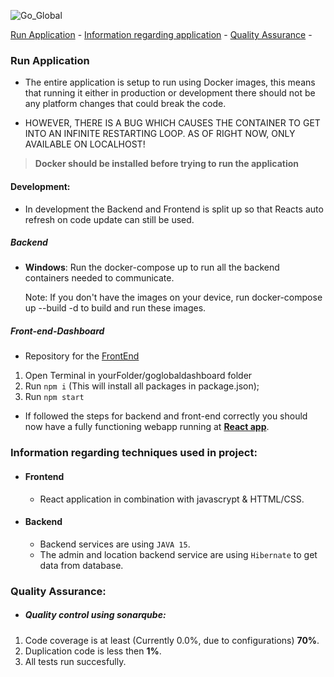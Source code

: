 ![Go_Global](https://user-images.githubusercontent.com/57141910/144594993-82db30b7-3c19-42f6-8592-2b008378e20d.png)

[Run Application](#Run-Application) -
[Information regarding application](#Information-regarding-techniques-used-in-project) -
[Quality Assurance](#Quality-Assurance) -

### Run Application

- The entire application is setup to run using Docker images, this means that running it either in production or development there should not be any platform changes that could break the code.

- HOWEVER, THERE IS A BUG WHICH CAUSES THE CONTAINER TO GET INTO AN INFINITE RESTARTING LOOP. AS OF RIGHT NOW, ONLY AVAILABLE ON LOCALHOST!

> **Docker should be installed before trying to run the application**

#### Development:

- In development the Backend and Frontend is split up so that Reacts auto refresh on code update can still be used.

##### Backend

-   **Windows**: Run the docker-compose up to run all the backend containers needed to communicate.
    <ins>
    <br>
    
    Note: If you don't have the images on your device, run docker-compose up --build -d to build and run these images.</ins>
    <br>

##### Front-end-Dashboard

- Repository for the [FrontEnd](https://github.com/TimKuijpers2002/goglobaldashboard)

1. Open Terminal in yourFolder/goglobaldashboard folder
2. Run `npm i` (This will install all packages in package.json);
3. Run `npm start`

- If followed the steps for backend and front-end correctly you should now have a fully functioning webapp running at [**React app**](http://localhost:3000).

### Information regarding techniques used in project:

-   #### Frontend
    -   React application in combination with javascrypt & HTTML/CSS.
-   #### Backend
    -   Backend services are using `JAVA 15`.
    -   The admin and location backend service are using `Hibernate` to get data from database.

### Quality Assurance:

-   ##### Quality control using sonarqube:

1. Code coverage is at least (Currently 0.0%, due to configurations) **70%**.
2. Duplication code is less then **1%**.
3. All tests run succesfully.
